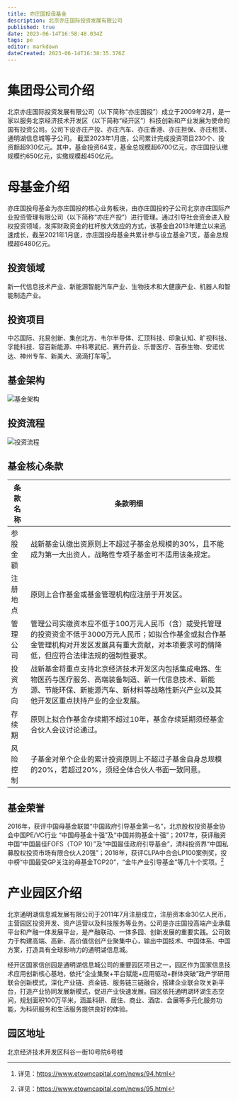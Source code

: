 ```yaml
---
title: 亦庄国投母基金
description: 北京亦庄国际投资发展有限公司
published: true
date: 2023-06-14T16:58:48.034Z
tags: pe
editor: markdown
dateCreated: 2023-06-14T16:38:35.376Z
---
```


# 集团母公司介绍
北京亦庄国际投资发展有限公司（以下简称“亦庄国投”）成立于2009年2月，是一家以服务北京经济技术开发区（以下简称“经开区”）科技创新和产业发展为使命的国有投资公司。公司下设亦庄产投、亦庄汽车、亦庄香港、亦庄担保、亦庄租赁、通明湖信息城等子公司。 截至2023年1月底，公司累计完成投资项目230个、投资额超930亿元。其中，基金投资64支，基金总规模超6700亿元，亦庄国投认缴规模约650亿元，实缴规模超450亿元。 

# 母基金介绍
亦庄国投母基金为亦庄国投的核心业务板块，由亦庄国投的子公司北京亦庄国际产业投资管理有限公司（以下简称“亦庄产投”）进行管理。通过引导社会资金进入股权投资领域，发挥财政资金的杠杆放大效应的方式，该基金自2013年建立以来迅速成长，截至2021年1月底，亦庄国投母基金共累计参与设立基金71支，基金总规模超6480亿元。

## 投资领域
新一代信息技术产业、新能源智能汽车产业、生物技术和大健康产业、机器人和智能制造产业。

## 投资项目
中芯国际、兆易创新、集创北方、韦尔半导体、汇顶科技、印象认知、旷视科技、孚能科技、容百新能源、中科寒武纪、赛升药业、乐普医疗、百泰生物、安诺优达、神州专车、新美大、滴滴打车等[^1]。

## 基金架构
![基金架构](https://www.etowncapital.com/repository/image/QLYX3-qlSjCj1r1kay93gg.jpg)

## 投资流程
![投资流程](https://www.etowncapital.com/repository/image/c2InRk7mTyuLwdU6l8au-w.jpg)

## 基金核心条款
| 条款名称 | 条款明细 |
| --- | --- |
| 参股金额 | 战新基金认缴出资原则上不超过子基金总规模的30%，且不能成为第一大出资人，战略性专项子基金可不适用该条规定。|
| 注册地点 | 原则上合作基金或基金管理机构应注册于开发区。 |
| 管理公司 | 管理公司实缴资本应不低于100万元人民币（含）或受托管理的投资资金不低于3000万元人民币；如拟合作基金或拟合作基金管理机构对开发区发展具有重大贡献，对本项要求可酌情降低，但应符合法律法规的强制性要求。 |
| 投资方向 | 战新基金将重点支持北京经济技术开发区内包括集成电路、生物医药与医疗服务、高端装备制造、新一代信息技术、新能源、节能环保、新能源汽车、新材料等战略性新兴产业以及其他开发区重点扶持产业的企业发展。 |
| 存续期 | 原则上拟合作基金存续期不超过10年，基金存续延期须经基金合伙人会议讨论通过。 |
| 风险控制 | 子基金对单个企业的累计投资原则上不超过子基金自身总规模的20%，若超过20%，须经全体合伙人书面一致同意。 |

## 基金荣誉
2016年，获评中国母基金联盟“中国政府引导基金第一名”，北京股权投资基金协会中国PE/VC行业 “中国母基金十强”及“中国并购基金十强”；2017年，获评融资中国“中国最佳FOFS（TOP 10）”及“中国最佳政府引导基金”，清科投资界“中国私募股权投资市场有限合伙人20强”；2018年，获评CLPA中合会LP100案例奖，投中榜“中国最受GP关注的母基金TOP20”，“金牛产业引导基金”等几十个奖项。[^2]

# 产业园区介绍
北京通明湖信息城发展有限公司于2011年7月注册成立，注册资本金30亿人民币，主营园区投资开发、资产运营以及科技服务等业务。公司是亦庄国投高端产业承载平台和产融一体发展平台，是产融联动、一体多园、创新发展的重要实践。公司致力于构建高端、高新、高价值信创产业聚集中心，输出中国技术、中国体系、中国方案，打造具有全球影响力的通明湖信息城。
 
经开区国家信创园是通明湖信息城公司的重要园区项目之一，园区作为国家信息技术应用创新核心基地，依托“企业集聚+平台赋能+应用驱动+群体突破”政产学研用联合创新模式，深化产业链、资金链、服务链三链融合，搭建企业联合攻关新平台，打造产业协同发展新模式，促进产业快速发展。园区依托通明湖环湖生态空间，规划面积100万平米，涵盖科研、居住、商业、酒店、会展等多元化服务功能，为科研服务和生活服务提供良好的体验。

## 园区地址
北京经济技术开发区科谷一街10号院6号楼

[^1]: 详见：https://www.etowncapital.com/news/94.html
[^2]: 详见：https://www.etowncapital.com/news/95.html
